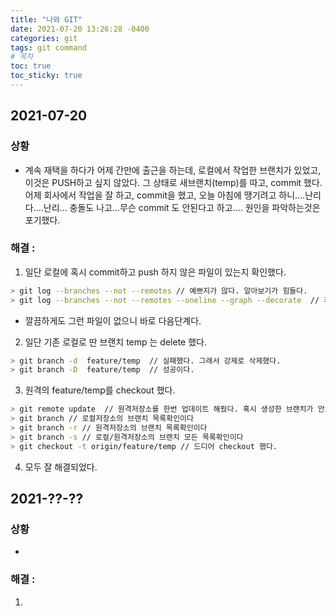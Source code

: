 ```yaml
---
title: "나와 GIT"
date: 2021-07-20 13:26:28 -0400
categories: git
tags: git command
# 목차
toc: true  
toc_sticky: true
---
```

## 2021-07-20

### 상황 
- 계속 재택을 하다가 어제 간만에 출근을 하는데, 로컬에서 작업한 브랜치가 있었고, 이것은 PUSH하고 싶지 않았다. 그 상태로 새브랜치(temp)를 따고, commit 했다. 어제 회사에서 작업을 잘 하고,  commit을 했고, 오늘 아침에 땡기려고 하니....난리다....난리... 충돌도 나고...무슨 commit 도 안된다고 하고.... 원인을 파악하는것은 포기했다.
### 해결 :
1. 일단 로컬에 혹시 commit하고 push 하지 않은 파일이 있는지 확인했다.
```bash
> git log --branches --not --remotes // 예쁘지가 않다. 알아보기가 힘들다.
> git log --branches --not --remotes --oneline --graph --decorate  // 휴..겨우 읽고 싶은 마음이 생겼다. 
```
- 깔끔하게도 그런 파일이 없으니 바로 다음단계다.
2. 일단 기존 로컬로 딴 브랜치 temp 는 delete 했다.
```bash
> git branch -d  feature/temp  // 실패했다. 그래서 강제로 삭제했다.
> git branch -D  feature/temp  // 성공이다.
```
3. 원격의 feature/temp를 checkout 했다.
```bash
> git remote update  // 원격저장소를 한번 업데이트 해줬다. 혹시 생성한 브랜치가 안보이면 함 해주면 보일것이다.
> git branch // 로컬저장소의 브랜치 목록확인이다
> git branch -r // 원격저장소의 브랜치 목록확인이다
> git branch -s // 로컬/원격저장소의 브랜치 모든 목록확인이다
> git checkout -t origin/feature/temp // 드디어 checkout 했다.
```
4. 모두 잘 해결되었다. 

## 2021-??-??

### 상황
- 
### 해결 :
1. 
```bash

```
